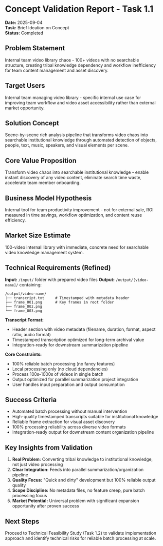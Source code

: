 # Concept Validation Report - Task 1.1

**Date:** 2025-09-04  
**Task:** Brief Ideation on Concept  
**Status:** Completed

## Problem Statement
Internal team video library chaos - 100+ videos with no searchable structure, creating tribal knowledge dependency and workflow inefficiency for team content management and asset discovery.

## Target Users
Internal team managing video library - specific internal use case for improving team workflow and video asset accessibility rather than external market opportunity.

## Solution Concept
Scene-by-scene rich analysis pipeline that transforms video chaos into searchable institutional knowledge through automated detection of objects, people, text, music, speakers, and visual elements per scene.

## Core Value Proposition
Transform video chaos into searchable institutional knowledge - enable instant discovery of any video content, eliminate search time waste, accelerate team member onboarding.

## Business Model Hypothesis
Internal tool for team productivity improvement - not for external sale, ROI measured in time savings, workflow optimization, and content reuse efficiency.

## Market Size Estimate
100-video internal library with immediate, concrete need for searchable video knowledge management system.

## Technical Requirements (Refined)

**Input:** `/input/` folder with prepared video files
**Output:** `/output/[video-name]/` containing:
```
/output/video-name/
├── transcript.txt     # Timestamped with metadata header
├── frame_001.png      # Key frames in root folder  
├── frame_002.png
└── frame_003.png
```

**Transcript Format:**
- Header section with video metadata (filename, duration, format, aspect ratio, audio format)
- Timestamped transcription optimized for long-term archival value
- Integration-ready for downstream summarization pipeline

**Core Constraints:**
- 100% reliable batch processing (no fancy features)
- Local processing only (no cloud dependencies)
- Process 100s-1000s of videos in single batch
- Output optimized for parallel summarization project integration
- User handles input preparation and output consumption

## Success Criteria
- Automated batch processing without manual intervention
- High-quality timestamped transcripts suitable for institutional knowledge
- Reliable frame extraction for visual asset discovery
- 100% processing reliability across diverse video formats
- Integration-ready output for downstream content organization pipeline

## Key Insights from Validation
1. **Real Problem:** Converting tribal knowledge to institutional knowledge, not just video processing
2. **Clear Integration:** Feeds into parallel summarization/organization pipeline
3. **Quality Focus:** "Quick and dirty" development but 100% reliable output quality
4. **Scope Discipline:** No metadata files, no feature creep, pure batch processing focus
5. **Market Potential:** Universal problem with significant expansion opportunity after proven success

## Next Steps
Proceed to Technical Feasibility Study (Task 1.2) to validate implementation approach and identify technical risks for reliable batch processing at scale.